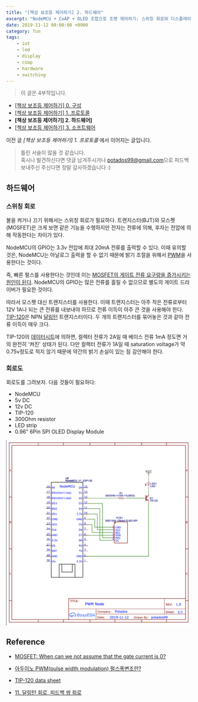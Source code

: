 ```yaml
---
title: "[책상 보조등 제어하기] 2. 하드웨어"
excerpt: "NodeMCU + CoAP + OLED 조합으로 조명 제어하기: 스위칭 회로와 디스플레이"
date: 2019-11-12 00:00:00 +0900
category: fun
tags:
    - iot
    - led
    - display
    - coap
    - hardware
    - switching
---
```


> 이 글은 4부작입니다.
- [[책상 보조등 제어하기] 0. 구성](https://potados99.github.io/fun/coap-light-0)
- [[책상 보조등 제어하기] 1. 프로토콜](https://potados99.github.io/fun/coap-light-1)
- **[책상 보조등 제어하기] 2. 하드웨어]**
- [[책상 보조등 제어하기] 3. 소프트웨어](https://potados99.github.io/fun/coap-light-3)

이전 글 *\[책상 보조등 제어하기\] 1. 프로토콜* 에서 이어지는 글입니다.

> 틀린 서술이 많을 것 같습니다.     
혹시나 발견하신다면 댓글 남겨주시거나 <potados99@gmail.com>으로 피드백 보내주신 주신다면 정말 감사하겠습니다 :)

## 하드웨어

### 스위칭 회로

불을 켜거나 끄기 위해서는 스위칭 회로가 필요하다. 트랜지스터(BJT)와 모스펫(MOSFET)은 크게 보면 같은 기능을 수행하지만 전자는 전류에 의해, 후자는 전압에 의해 작동한다는 차이가 있다.

NodeMCU의 GPIO는 3.3v 전압에 최대 20mA 전류를 출력할 수 있다. 이때 유의할 것은, NodeMCU는 아날로그 출력을 할 수 없기 때문에 밝기 조절을 위해서 [PWM](https://thrillfighter.tistory.com/589)을 사용한다는 것이다.

즉, 빠른 펄스를 사용한다는 것인데 이는 [MOSFET의 게이트 전류 요구량을 증가시키는 원인이 된다](https://electronics.stackexchange.com/questions/31594/mosfet-when-can-we-not-assume-that-the-gate-current-is-0). NodeMCU의 GPIO는 많은 전류를 흘릴 수 없으므로 별도의 게이트 드라이버가 필요한 것이다.

따라서 모스펫 대신 트랜지스터를 사용한다. 이때 트랜지스터는 아주 작은 전류로부터 12V 1A나 되는 큰 전류를 내보내야 하므로 전류 이득이 아주 큰 것을 사용해야 한다. [TIP-120](https://www.onsemi.com/pub/Collateral/TIP120-D.PDF)은 NPN [달링턴](https://mathphysics.tistory.com/334) 트랜지스터이다. 두 개의 트랜지스터를 묶어놓은 것과 같아 전류 이득이 매우 크다.

TIP-120의 [데이터시트](https://www.onsemi.com/pub/Collateral/TIP120-D.PDF)에 의하면, 컬렉터 전류가 2A일 때 베이스 전류 1mA 정도면 거의 완전히 '켜진' 상태가 된다. 다만 컬렉터 전류가 1A일 때 saturation voltage가 약 0.75v정도로 적지 않기 때문에 약간의 밝기 손실이 있는 점 감안해야 한다.

### 회로도

회로도를 그려보자. 다음 것들이 필요하다:

 - NodeMCU
 - 5v DC
 - 12v DC
 - TIP-120
 - 300Ohm resistor
 - LED strip
 - 0.96" 6Pin SPI OLED Display Module

![node-circuit](/assets/images/Y3wwSeg.png)


## Reference
- [MOSFET: When can we not assume that the gate current is 0?](https://electronics.stackexchange.com/questions/31594/mosfet-when-can-we-not-assume-that-the-gate-current-is-0)

- [아두이노 PWM(pulse width modulation) 펄스폭변조란?](https://thrillfighter.tistory.com/589)

- [TIP-120 data sheet](https://www.onsemi.com/pub/Collateral/TIP120-D.PDF)

- [11. 달링턴 회로, 피드백 쌍 회로](https://mathphysics.tistory.com/334)
